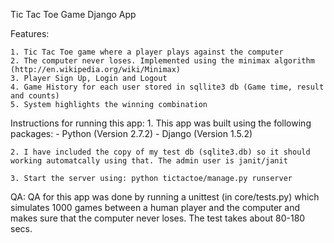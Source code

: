 Tic Tac Toe Game Django App

Features:

    1. Tic Tac Toe game where a player plays against the computer
    2. The computer never loses. Implemented using the minimax algorithm (http://en.wikipedia.org/wiki/Minimax)
    3. Player Sign Up, Login and Logout
    4. Game History for each user stored in sqllite3 db (Game time, result and counts)
    5. System highlights the winning combination

Instructions for running this app:
    1. This app was built using the following packages:
        - Python (Version 2.7.2)
        - Django (Version 1.5.2)

    2. I have included the copy of my test db (sqlite3.db) so it should working automatcally using that. The admin user is janit/janit

    3. Start the server using: python tictactoe/manage.py runserver

QA:
   QA for this app was done by running a unittest (in core/tests.py) which simulates 1000 games between a human player and the computer and makes sure that the computer never loses. The test takes about 80-180 secs.


